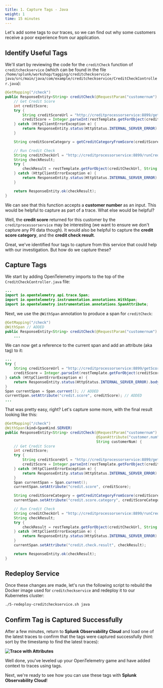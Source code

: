 ```yaml
---
title: 1. Capture Tags - Java
weight: 1
time: 15 minutes
---
```


Let's add some tags to our traces, so we can find out why some customers receive a poor experience from our application.

## Identify Useful Tags

We'll start by reviewing the code for the `creditCheck` function of `creditcheckservice` (which can be found in the file `/home/splunk/workshop/tagging/creditcheckservice-java/src/main/java/com/example/creditcheckservice/CreditCheckController.java`):

```java
@GetMapping("/check")
public ResponseEntity<String> creditCheck(@RequestParam("customernum") String customerNum) {
    // Get Credit Score
    int creditScore;
    try {
        String creditScoreUrl = "http://creditprocessorservice:8899/getScore?customernum=" + customerNum;
        creditScore = Integer.parseInt(restTemplate.getForObject(creditScoreUrl, String.class));
    } catch (HttpClientErrorException e) {
        return ResponseEntity.status(HttpStatus.INTERNAL_SERVER_ERROR).body("Error getting credit score");
    }

    String creditScoreCategory = getCreditCategoryFromScore(creditScore);

    // Run Credit Check
    String creditCheckUrl = "http://creditprocessorservice:8899/runCreditCheck?customernum=" + customerNum + "&score=" + creditScore;
    String checkResult;
    try {
        checkResult = restTemplate.getForObject(creditCheckUrl, String.class);
    } catch (HttpClientErrorException e) {
        return ResponseEntity.status(HttpStatus.INTERNAL_SERVER_ERROR).body("Error running credit check");
    }

    return ResponseEntity.ok(checkResult);
}
```

We can see that this function accepts a **customer number** as an input. This would be helpful to capture as part of a trace. What else would be helpful?

Well, the **credit score** returned for this customer by the `creditprocessorservice` may be interesting (we want to ensure we don't capture any PII data though). It would also be helpful to capture the **credit score category**, and the **credit check result**.

Great, we've identified four tags to capture from this service that could help with our investigation. But how do we capture these?

## Capture Tags

We start by adding OpenTelemetry imports to the top of the `CreditCheckController.java` file:

```java
...
import io.opentelemetry.api.trace.Span;
import io.opentelemetry.instrumentation.annotations.WithSpan;
import io.opentelemetry.instrumentation.annotations.SpanAttribute;
```

Next, we use the `@WithSpan` annotation to produce a span for `creditCheck`:

```java
@GetMapping("/check")
@WithSpan // ADDED
public ResponseEntity<String> creditCheck(@RequestParam("customernum") String customerNum) {
    ...
```

We can now get a reference to the current span and add an attribute (aka tag) to it:

```java
...
try {
    String creditScoreUrl = "http://creditprocessorservice:8899/getScore?customernum=" + customerNum;
    creditScore = Integer.parseInt(restTemplate.getForObject(creditScoreUrl, String.class));
} catch (HttpClientErrorException e) {
    return ResponseEntity.status(HttpStatus.INTERNAL_SERVER_ERROR).body("Error getting credit score");
}
Span currentSpan = Span.current(); // ADDED
currentSpan.setAttribute("credit.score", creditScore); // ADDED
...
```

That was pretty easy, right?  Let's capture some more, with the final result looking like this:

```java
@GetMapping("/check")
@WithSpan(kind=SpanKind.SERVER)
public ResponseEntity<String> creditCheck(@RequestParam("customernum")
                                          @SpanAttribute("customer.num")
                                          String customerNum) {
    // Get Credit Score
    int creditScore;
    try {
        String creditScoreUrl = "http://creditprocessorservice:8899/getScore?customernum=" + customerNum;
        creditScore = Integer.parseInt(restTemplate.getForObject(creditScoreUrl, String.class));
    } catch (HttpClientErrorException e) {
        return ResponseEntity.status(HttpStatus.INTERNAL_SERVER_ERROR).body("Error getting credit score");
    }
    Span currentSpan = Span.current();
    currentSpan.setAttribute("credit.score", creditScore);

    String creditScoreCategory = getCreditCategoryFromScore(creditScore);
    currentSpan.setAttribute("credit.score.category", creditScoreCategory);

    // Run Credit Check
    String creditCheckUrl = "http://creditprocessorservice:8899/runCreditCheck?customernum=" + customerNum + "&score=" + creditScore;
    String checkResult;
    try {
        checkResult = restTemplate.getForObject(creditCheckUrl, String.class);
    } catch (HttpClientErrorException e) {
        return ResponseEntity.status(HttpStatus.INTERNAL_SERVER_ERROR).body("Error running credit check");
    }
    currentSpan.setAttribute("credit.check.result", checkResult);

    return ResponseEntity.ok(checkResult);
}
```

## Redeploy Service

Once these changes are made, let's run the following script to rebuild the Docker image used for `creditcheckservice` and redeploy it to our Kubernetes cluster:

``` bash
./5-redeploy-creditcheckservice.sh java
```

## Confirm Tag is Captured Successfully

After a few minutes, return to **Splunk Observability Cloud** and load one of the latest traces to confirm that the tags were captured successfully (hint: sort by the timestamp to find the latest traces):

**![Trace with Attributes](../../images/trace_with_attributes_java.png)**

Well done, you've leveled up your OpenTelemetry game and have added context to traces using tags.

Next, we're ready to see how you can use these tags with **Splunk Observability Cloud**!
